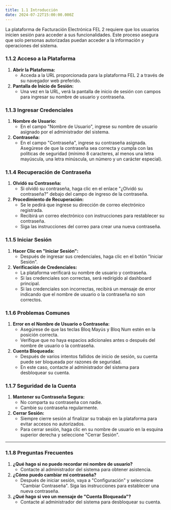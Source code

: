 ```yaml
---
title: 1.1 Introducción
date: 2024-07-22T15:00:00.000Z
---
```

La plataforma de Facturación Electrónica FEL 2 requiere que los usuarios inicien sesión para acceder a sus funcionalidades. Este proceso asegura que solo personas autorizadas puedan acceder a la información y operaciones del sistema.

### 1.1.2 Acceso a la Plataforma

1. **Abrir la Plataforma:**
    - Acceda a la URL proporcionada para la plataforma FEL 2 a través de su navegador web preferido.
2. **Pantalla de Inicio de Sesión:**
    - Una vez en la URL, verá la pantalla de inicio de sesión con campos para ingresar su nombre de usuario y contraseña.

### 1.1.3 Ingresar Credenciales

1. **Nombre de Usuario:**
    - En el campo "Nombre de Usuario", ingrese su nombre de usuario asignado por el administrador del sistema.
2. **Contraseña:**
    - En el campo "Contraseña", ingrese su contraseña asignada. Asegúrese de que la contraseña sea correcta y cumpla con las políticas de seguridad (mínimo 8 caracteres, al menos una letra mayúscula, una letra minúscula, un número y un carácter especial).

### 1.1.4 Recuperación de Contraseña

1. **Olvidó su Contraseña:**
    - Si olvidó su contraseña, haga clic en el enlace "¿Olvidó su contraseña?" debajo del campo de ingreso de la contraseña.
2. **Procedimiento de Recuperación:**
    - Se le pedirá que ingrese su dirección de correo electrónico registrada.
    - Recibirá un correo electrónico con instrucciones para restablecer su contraseña.
    - Siga las instrucciones del correo para crear una nueva contraseña.

### 1.1.5 Iniciar Sesión

1. **Hacer Clic en "Iniciar Sesión":**
    - Después de ingresar sus credenciales, haga clic en el botón "Iniciar Sesión".
2. **Verificación de Credenciales:**
    - La plataforma verificará su nombre de usuario y contraseña.
    - Si las credenciales son correctas, será redirigido al dashboard principal.
    - Si las credenciales son incorrectas, recibirá un mensaje de error indicando que el nombre de usuario o la contraseña no son correctos.

### 1.1.6 Problemas Comunes

1. **Error en el Nombre de Usuario o Contraseña:**
    - Asegúrese de que las teclas Bloq Mayús y Bloq Num estén en la posición correcta.
    - Verifique que no haya espacios adicionales antes o después del nombre de usuario o la contraseña.
2. **Cuenta Bloqueada:**
    - Después de varios intentos fallidos de inicio de sesión, su cuenta puede ser bloqueada por razones de seguridad.
    - En este caso, contacte al administrador del sistema para desbloquear su cuenta.

### 1.1.7 Seguridad de la Cuenta

1. **Mantener su Contraseña Segura:**
    - No comparta su contraseña con nadie.
    - Cambie su contraseña regularmente.
2. **Cerrar Sesión:**
    - Siempre cierre sesión al finalizar su trabajo en la plataforma para evitar accesos no autorizados.
    - Para cerrar sesión, haga clic en su nombre de usuario en la esquina superior derecha y seleccione "Cerrar Sesión".

---

### 1.1.8 Preguntas Frecuentes

1. **¿Qué hago si no puedo recordar mi nombre de usuario?**
    - Contacte al administrador del sistema para obtener asistencia.
2. **¿Cómo puedo cambiar mi contraseña?**
    - Después de iniciar sesión, vaya a "Configuración" y seleccione "Cambiar Contraseña". Siga las instrucciones para establecer una nueva contraseña.
3. **¿Qué hago si veo un mensaje de "Cuenta Bloqueada"?**
    - Contacte al administrador del sistema para desbloquear su cuenta.
